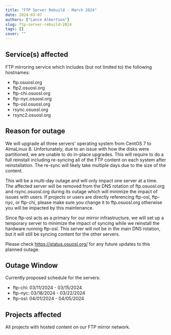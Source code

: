 ```yaml
---
title: "FTP Server Rebuild - March 2024"
date: 2024-03-07
authors: ["Lance Albertson"]
slug: ftp-server-rebuild-2024
tags: []
cover: ""
---
```


## Service(s) affected

FTP mirroring service which includes (but not limited to) the following hostnames:

- ftp.osuosl.org
- ftp2.osuosl.org
- ftp-chi.osuosl.org
- ftp-nyc.osuosl.org
- ftp-osl.osuosl.org
- rsync.osuosl.org
- rsync2.osuosl.org

## Reason for outage

We will upgrade all three servers' operating system from CentOS 7 to AlmaLinux 8. Unfortunately, due to an issue with
how the disks were partitioned, we are unable to do in-place upgrades. This will require to do a full reinstall
including re-syncing all of the FTP content on each system after reinstallation. The re-sync will likely take multiple
days due to the size of the content.

This will be a multi-day outage and will only impact one server at a time. The affected server will be removed from the
DNS rotation of ftp.osuosl.org and rsync.osuosl.org during its outage which will minimize the impact of issues with
users. If projects or users are directly referencing ftp-osl, ftp-nyc, or ftp-chi, please make sure you change it to
ftp.osuosl.org otherwise you will be impacted by this maintenance.

Since ftp-osl acts as a primary for our mirror infrastructure, we will set up a temporary server to minimize the impact
of syncing while we reinstall the hardware running ftp-osl. This server will not be in the main DNS rotation, but it
will still be syncing content for the other servers.

Please check <https://status.osuosl.org/> for any future updates to this planned outage.

## Outage Window

Currently proposed schedule for the servers:

- ftp-chi: 03/11/2024 - 03/15/2024
- ftp-nyc: 03/18/2024 - 03/22/2024
- ftp-osl: 04/01/2024 - 04/05/2024

## Projects affected

All projects with hosted content on our FTP mirror network.
